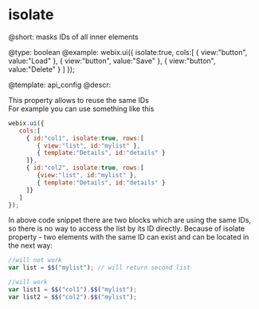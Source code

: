 isolate
=======


@short: masks IDs of all inner elements
	

@type: boolean
@example:
webix.ui({
		isolate:true,
		cols:[
			{ view:"button", value:"Load" },
			{ view:"button", value:"Save" },
            { view:"button", value:"Delete" }
		]
});
 


@template:	api_config
@descr:

This property allows to reuse the same IDs  
For example you can use something like this

~~~js
webix.ui({
   cols:[
     { id:"col1", isolate:true, rows:[
     	{ view:"list", id:"mylist" },
        { template:"Details", id:"details" }
     ]},
     { id:"col2", isolate:true, rows:[
     	{view:"list", id:"mylist" },
        { template:"Details", id:"details" }
     ]}
   ]
});
~~~

In above code snippet there are two blocks which are using the same IDs, so there is no way to access the list by its ID directly.
Because of isolate property - two elements with the same ID can exist and can be located in the next way:

~~~js
//will not work
var list = $$("mylist"); // will return second list

//will work
var list1 = $$("col1").$$("mylist");
var list2 = $$("col2").$$("mylist");
~~~